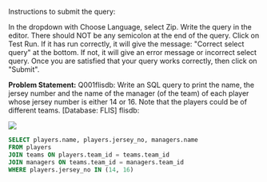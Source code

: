 Instructions to submit the query:

In the dropdown with Choose Language, select Zip.
Write the query in the editor. There should NOT be any semicolon at the end of the query. 
Click on Test Run.
If it has run correctly, it will give the message: "Correct select query" at the bottom.
If not, it will give an error message or incorrect select query.
Once you are satisfied that your query works correctly, then click on "Submit".

**Problem Statement:**
Q001flisdb: Write an SQL query to print the name, the jersey number and the name of the manager (of the team) of each player 
whose jersey number is either 14 or 16. Note that the players could be of different teams. [Database: FLIS] flisdb: 

![](https://backend.seek.onlinedegree.iitm.ac.in/23t2_cs2001/assets/img/flis.png?seed=47436&url=assets/img/flis.png)

```sql
SELECT players.name, players.jersey_no, managers.name
FROM players
JOIN teams ON players.team_id = teams.team_id
JOIN managers ON teams.team_id = managers.team_id
WHERE players.jersey_no IN (14, 16)
```
